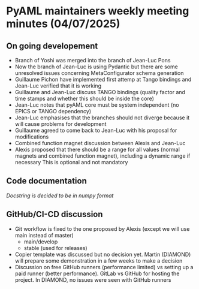 # PyAML maintainers weekly meeting minutes (04/07/2025)

## On going developement

* Branch of Yoshi was merged into the branch of Jean-Luc Pons
* Now the branch of Jean-Luc is using Pydantic but there are some unresolved issues concerning MetaConfigurator schema generation
* Guillaume Pichon have implemented first attemp at Tango bindings and Jean-Luc verified that it is working
* Guillaume and Jean-Luc discuss TANGO bindings (quality factor and time stamps and whether this should be inside the core)
* Jean-Luc notes that pyAML core must be system independent (no EPICS or TANGO dependency)
* Jean-Luc emphasises that the branches should not diverge because it will cause problems for development
* Guillaume agreed to come back to Jean-Luc with his proposal for modifications
* Combined function magnet discussion between Alexis and Jean-Luc
* Alexis proposed that there should be a range for all values (normal magnets and combined function magnet), including a dynamic range if necessary
This is optional and not mandatory

## Code documentation

*Docstring is decided to be in numpy format*

## GitHub/CI-CD discussion

* Git workflow is fixed to the one proposed by Alexis (except we will use main instead of master)
    - main/develop
    - stable (used for releases)
* Copier template was discussed but no decision yet. Martin (DIAMOND) will prepare some demonstration in a few weeks to make a decision
* Discussion on free GitHub runners (performance limited) vs setting up a paid runner (better performance). GitLab vs GitHub for hosting the project. In DIAMOND, no issues were seen with GitHub runners





